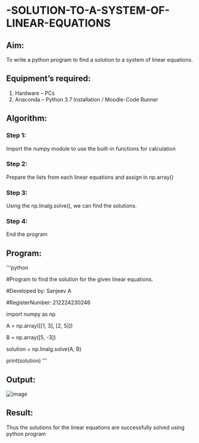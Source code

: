 # -SOLUTION-TO-A-SYSTEM-OF-LINEAR-EQUATIONS
## Aim:
To write a python program to find a solution to a system of linear equations.
## Equipment’s required:
1. 	Hardware – PCs
2. 	Anaconda – Python 3.7 Installation / Moodle-Code Runner
## Algorithm:
### Step 1: 
Import the numpy module to use the built-in functions for calculation
### Step 2: 
Prepare the lists from each linear equations and assign in np.array()
### Step 3: 
Using the np.linalg.solve(), we can find the solutions.
### Step 4: 
End the program
## Program:
'''python

#Program to find the solution for the given linear equations.

#Developed by: Sanjeev A

#RegisterNumber: 212224230246

import numpy as np

A = np.array([[1, 3], [2, 5]])

B = np.array([5, -3])

solution = np.linalg.solve(A, B)

print(solution)
'''

## Output:
![image](https://github.com/user-attachments/assets/b7231e9b-e4e2-4268-949c-79ad5c5e868c)

## Result: 
Thus the solutions for the linear equations are successfully solved using python program

